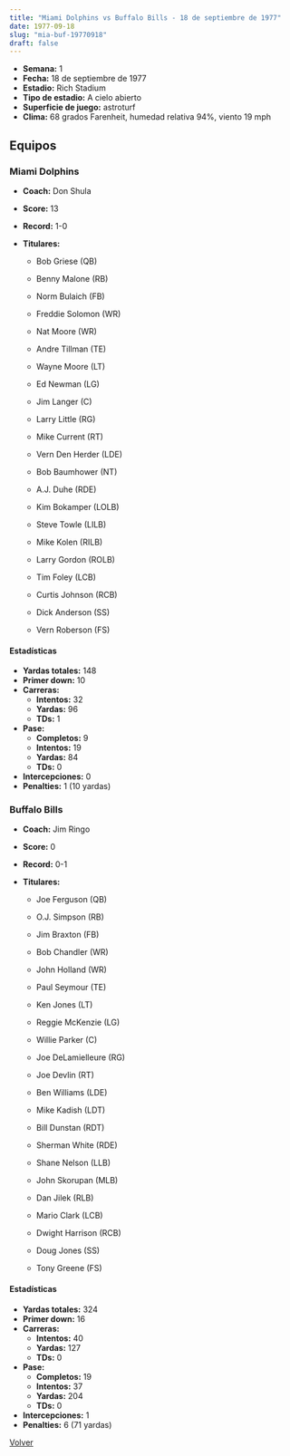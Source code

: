 ```yaml
---
title: "Miami Dolphins vs Buffalo Bills - 18 de septiembre de 1977"
date: 1977-09-18
slug: "mia-buf-19770918"
draft: false
---
```


- **Semana:** 1
- **Fecha:** 18 de septiembre de 1977
- **Estadio:** Rich Stadium
- **Tipo de estadio:** A cielo abierto
- **Superficie de juego:** astroturf
- **Clima:** 68 grados Farenheit, humedad relativa 94%, viento 19 mph

## Equipos


### Miami Dolphins
* **Coach:** Don Shula
* **Score:** 13
* **Record:** 1-0
* **Titulares:** 

  * Bob Griese (QB) 

  * Benny Malone (RB) 

  * Norm Bulaich (FB) 

  * Freddie Solomon (WR) 

  * Nat Moore (WR) 

  * Andre Tillman (TE) 

  * Wayne Moore (LT) 

  * Ed Newman (LG) 

  * Jim Langer (C) 

  * Larry Little (RG) 

  * Mike Current (RT) 

  * Vern Den Herder (LDE) 

  * Bob Baumhower (NT) 

  * A.J. Duhe (RDE) 

  * Kim Bokamper (LOLB) 

  * Steve Towle (LILB) 

  * Mike Kolen (RILB) 

  * Larry Gordon (ROLB) 

  * Tim Foley (LCB) 

  * Curtis Johnson (RCB) 

  * Dick Anderson (SS) 

  * Vern Roberson (FS) 

#### Estadísticas
* **Yardas totales:** 148
* **Primer down:** 10
* **Carreras:**
  * **Intentos:** 32
  * **Yardas:** 96
  * **TDs:** 1
* **Pase:**
  * **Completos:** 9
  * **Intentos:** 19
  * **Yardas:** 84
  * **TDs:** 0
* **Intercepciones:** 0
* **Penalties:** 1 (10 yardas)

### Buffalo Bills
* **Coach:** Jim Ringo
* **Score:** 0
* **Record:** 0-1
* **Titulares:** 

  * Joe Ferguson (QB) 

  * O.J. Simpson (RB) 

  * Jim Braxton (FB) 

  * Bob Chandler (WR) 

  * John Holland (WR) 

  * Paul Seymour (TE) 

  * Ken Jones (LT) 

  * Reggie McKenzie (LG) 

  * Willie Parker (C) 

  * Joe DeLamielleure (RG) 

  * Joe Devlin (RT) 

  * Ben Williams (LDE) 

  * Mike Kadish (LDT) 

  * Bill Dunstan (RDT) 

  * Sherman White (RDE) 

  * Shane Nelson (LLB) 

  * John Skorupan (MLB) 

  * Dan Jilek (RLB) 

  * Mario Clark (LCB) 

  * Dwight Harrison (RCB) 

  * Doug Jones (SS) 

  * Tony Greene (FS) 

#### Estadísticas
* **Yardas totales:** 324
* **Primer down:** 16
* **Carreras:**
  * **Intentos:** 40
  * **Yardas:** 127
  * **TDs:** 0
* **Pase:**
  * **Completos:** 19
  * **Intentos:** 37
  * **Yardas:** 204
  * **TDs:** 0
* **Intercepciones:** 1
* **Penalties:** 6 (71 yardas)


[Volver](/historia/1977)
